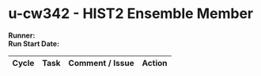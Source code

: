 # u-cw342 - HIST2 Ensemble Member <insert ens member num>

**Runner:**  
**Run Start Date:**

| Cycle | Task | Comment / Issue | Action |
| ---   | ---  | ---             | ---    |
